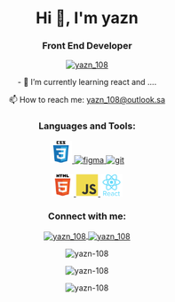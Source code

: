 <h1 align="center">Hi 👋, I'm yazn</h1>
<h3 align="center">Front End Developer</h3>

<p align="center"> <a href="https://twitter.com/yazn_108" target="blank"><img src="https://img.shields.io/twitter/follow/yazn_108?logo=twitter&style=for-the-badge" alt="yazn_108" /></a> </p>

<p align="center">- 🌱 I’m currently learning react and ....</p>
<p align="center">📫 How to reach me: <a href="mailto:yazn_108@outlook.sa">yazn_108@outlook.sa</a></p>

<h3 align="center">Languages and Tools:</h3>
        <p align="center">
            <a href="https://www.w3schools.com/css/" target="_blank" rel="noreferrer">
                <img
                    src="https://raw.githubusercontent.com/devicons/devicon/master/icons/css3/css3-original-wordmark.svg"
                    alt="css3"
                    width="40"
                    height="40"
                >
            </a>
            <a href="https://www.figma.com/" target="_blank" rel="noreferrer">
                <img
                    src="https://www.vectorlogo.zone/logos/figma/figma-icon.svg"
                    alt="figma"
                    width="40"
                    height="40"
                >
            </a>
            <a href="https://git-scm.com/" target="_blank" rel="noreferrer">
                <img
                    src="https://www.vectorlogo.zone/logos/git-scm/git-scm-icon.svg"
                    alt="git"
                    width="40"
                    height="40"
                >
            </a>
                <br>
                <br>
            <a href="https://www.w3.org/html/" target="_blank" rel="noreferrer">
                <img
                    src="https://raw.githubusercontent.com/devicons/devicon/master/icons/html5/html5-original-wordmark.svg"
                    alt="html5"
                    width="40"
                    height="40"
                >
            </a>
            <a href="https://developer.mozilla.org/en-US/docs/Web/JavaScript" target="_blank" rel="noreferrer">
                <img
                    src="https://raw.githubusercontent.com/devicons/devicon/master/icons/javascript/javascript-original.svg"
                    alt="javascript"
                    width="40"
                    height="40"
                >
            </a>
            <a href="https://reactjs.org/" target="_blank" rel="noreferrer">
                <img
                    src="https://raw.githubusercontent.com/devicons/devicon/master/icons/react/react-original-wordmark.svg"
                    alt="react"
                    width="40"
                    height="40"
                >
            </a>
            <br>
        </p>
<h3 align="center">Connect with me:</h3>
<p align="center">
            <a href="https://twitter.com/yazn_108" target="blank">
                <img
                    align="center"
                    src="https://raw.githubusercontent.com/rahuldkjain/github-profile-readme-generator/master/src/images/icons/Social/twitter.svg"
                    alt="yazn_108"
                    height="30"
                    width="40"
                >
            </a>
            <a href="https://t.me/@yazn_108" target="blank">
                <img
                    align="center"
                    src="https://upload.wikimedia.org/wikipedia/commons/8/82/Telegram_logo.svg"
                    alt="yazn_108"
                    height="30"
                    width="40"
                >
            </a>
        </p>
 <p>
            <p align="center">
                <img src="https://github-readme-stats.vercel.app/api?username=yazn-108&show_icons=true&locale=en" alt="yazn-108">
            </p>
            <p align="center">
                <img src="https://github-readme-stats.vercel.app/api/top-langs?username=yazn-108&show_icons=true&locale=en&layout=compact" alt="yazn-108">
            </p>
            <p align="center">
                <img src="https://github-readme-streak-stats.herokuapp.com/?user=yazn-108&" alt="yazn-108">
            </p>
        </p>
